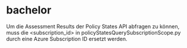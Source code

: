 # bachelor

Um die Assessment Results der Policy States API abfragen zu können, muss die <subscription_id> in policyStatesQuerySubscriptionScope.py durch eine Azure Subscription ID ersetzt werden. 
